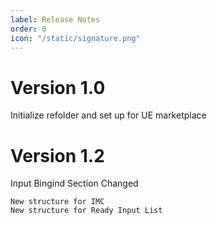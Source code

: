 ```yaml
---
label: Release Notes
order: 0
icon: "/static/signature.png"
---
```

# Version 1.0

Initialize refolder and set up for UE marketplace


# Version 1.2
Input Bingind Section Changed

    New structure for IMC 
    New structure for Ready Input List 
